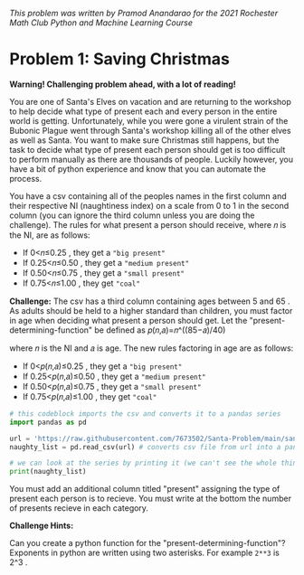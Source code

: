 _This problem was written by Pramod Anandarao for the 2021 Rochester Math Club Python and Machine Learning Course_

# Problem 1: Saving Christmas
**Warning! Challenging problem ahead, with a lot of reading!**

You are one of Santa's Elves on vacation and are returning to the workshop to help decide what type of present each and every person in the entire world is getting. Unfortunately, while you were gone a virulent strain of the Bubonic Plague went through Santa's workshop killing all of the other elves as well as Santa. You want to make sure Christmas still happens, but the task to decide what type of present each person should get is too difficult to perform manually as there are thousands of people. Luckily however, you have a bit of python experience and know that you can automate the process.

You have a csv containing all of the peoples names in the first column and their respective NI (naughtiness index) on a scale from 0 to 1 in the second column (you can ignore the third column unless you are doing the challenge). The rules for what present a person should receive, where  𝑛  is the NI, are as follows:

- If  0<𝑛≤0.25 , they get a `"big present"`
- If  0.25<𝑛≤0.50 , they get a `"medium present"`
- If  0.50<𝑛≤0.75 , they get a `"small present"`
- If  0.75<𝑛≤1.00 , they get `"coal"`

**Challenge:** The csv has a third column containing ages between  5  and  65 . As adults should be held to a higher standard than children, you must factor in age when deciding what present a person should get. Let the "present-determining-function" be defined as
𝑝(𝑛,𝑎)=𝑛^((85−𝑎)/40) 

where  𝑛  is the NI and  𝑎  is age. The new rules factoring in age are as follows:

- If  0<𝑝(𝑛,𝑎)≤0.25 , they get a `"big present"`
- If  0.25<𝑝(𝑛,𝑎)≤0.50 , they get a `"medium present"`
- If  0.50<𝑝(𝑛,𝑎)≤0.75 , they get a `"small present"`
- If  0.75<𝑝(𝑛,𝑎)≤1.00 , they get `"coal"`

```python
# this codeblock imports the csv and converts it to a pandas series
import pandas as pd

url = 'https://raw.githubusercontent.com/7673502/Santa-Problem/main/santaproblem.csv'
naughty_list = pd.read_csv(url) # converts csv file from url into a pandas DataFrame

# we can look at the series by printing it (we can't see the whole thing because it's so big - 250021 rows!)
print(naughty_list)
```

You must add an additional column titled "present" assigning the type of present each person is to recieve. You must write at the bottom the number of presents recieve in each category.

**Challenge Hints:**

Can you create a python function for the "present-determining-function"?
Exponents in python are written using two asterisks. For example `2**3` is  2^3 .
